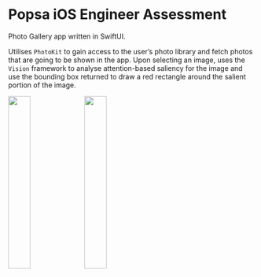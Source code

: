 # Popsa iOS Engineer Assessment
Photo Gallery app written in SwiftUI. 

Utilises `PhotoKit` to gain access to the user’s photo library and fetch photos that are going to be shown in the app. Upon selecting an image, uses the `Vision` framework to analyse attention-based saliency for the image and use the bounding box returned to draw a red rectangle around the salient portion of the image.

<img src="https://github.com/dindin44/Popsa-Tech-Test/assets/64090963/a48a2aae-4fb0-4de5-b8f4-400e8ae24e81" width=30% height=30%> <img src="https://github.com/dindin44/Popsa-Tech-Test/assets/64090963/7946678f-b9f7-4c40-a86a-c4b16f81eb39" width=30% height=30%>
